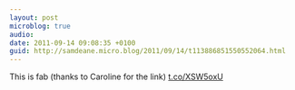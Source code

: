 ```yaml
---
layout: post
microblog: true
audio: 
date: 2011-09-14 09:08:35 +0100
guid: http://samdeane.micro.blog/2011/09/14/t113886851550552064.html
---
```

This is fab (thanks to Caroline for the link) [t.co/XSW5oxU](http://t.co/XSW5oxU)
